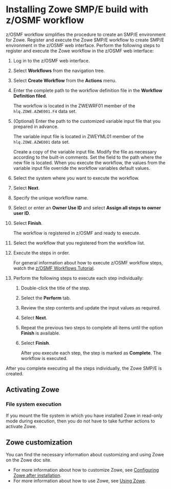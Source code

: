 # Installing Zowe SMP/E build with z/OSMF workflow

z/OSMF workflow simplifies the procedure to create an SMP/E environment for Zowe. Register and execute the Zowe SMP/E workflow to create SMP/E environment in the z/OSMF web interface. Perform the following steps to register and execute the Zowe workflow in the z/OSMF web interface:

1. Log in to the z/OSMF web interface.
2. Select **Workflows** from the navigation tree. 
3. Select **Create Workflow** from the **Actions** menu. 
4. Enter the complete path to the workflow definition file in the **Workflow Definition filed**.

   The workflow is located in the ZWEWRF01 member of the `hlq.ZOWE.AZWE001.F4` data set. 

5. (Optional) Enter the path to the customized variable input file that you prepared in advance.
 
   The variable input file is located in ZWEYML01 member of the `hlq.ZOWE.AZWE001` data set. 

   Create a copy of the variable input file. Modify the file as necessary according to the built-in comments. Set the field to the path where the new file is located. When you execute the workflow, the values from the variable input file override the workflow variables default values.

6. Select the system where you want to execute the workflow.
7. Select **Next**. 
8. Specify the unique workflow name. 
9. Select or enter an **Owner Use ID** and select **Assign all steps to owner user ID**. 
10. Select **Finish**. 

    The workflow is registered in z/OSMF and ready to execute.

11. Select the workflow that you registered from the workflow list.
12. Execute the steps in order. 

    For general information about how to execute z/OSMF workflow steps, watch the [z/OSMF Workflows Tutorial](https://www.youtube.com/watch?v=KLKi7bhKBlE&feature=youtu.be).  
13. Perform the following steps to execute each step individually:

    1. Double-click the title of the step.
    2. Select the **Perform** tab. 
    3. Review the step contents and update the input values as required.
    4. Select **Next**. 
    5. Repeat the previous two steps to complete all items until the option **Finish** is available. 
    6. Select **Finish**. 

       After you execute each step, the step is marked as **Complete**. The workflow is executed. 
       
After you complete executing all the steps individually, the Zowe SMP/E is created. 

## Activating Zowe

### File system execution

If you mount the file system in which you have installed Zowe in read-only mode during execution, then you do not have to take further actions to activate Zowe.

## Zowe customization

You can find the necessary information about customizing and using Zowe on the Zowe doc site.
- For more information about how to customize Zowe, see [Configuring Zowe after installation](mvd-configuration.md).
- For more information about how to use Zowe, see [Using Zowe](zowe-getting-started-tutorial.md).


<!-- The following are commented out for the use of a program directory in bookmaster format

## Notices

APAR numbers are provided in this document to assist in locating PTFs that may be required. Ongoing problem reporting may result in additional APARs being created. Therefore, the APAR lists in this document may not be complete.

## Trademarks

Zowe, the Zowe logo, and zowe.org are trademarks or registered trademarks of Linux Foundation, registered in many jurisdictions worldwide. Other product and service names might be trademarks of Linux Foundation or other companies.

## Reader's Comments

Program Directory for Zowe Open Source Project (Base), August 2019

We appreciate your input on this publication. Feel free to comment on the clarity, accuracy, and completeness of the information or give us any other feedback that you might have.

Report your comments in https://github.com/zowe/community/issues/new/choose.

Thank you for your participation.

-----------------

??? Where does this section belong ???

<< TODO - Where does this section belong ? >>
### SMP/E CALLLIBS Processing

Zowe uses the CALLLIBS function that is provided in SMP/E to resolve external references during installation. When Zowe is installed, ensure that DDDEFs exist for the following libraries:
<!--Needs a list of libraries-->
<!--
- CSSLIB
- DSNLOAD
- MACLIB
**Note:** CALLLIBS uses the previous DDDEFs only to resolve the link-edit for Zowe. These data sets are not updated during the installation of Zowe.
-->
